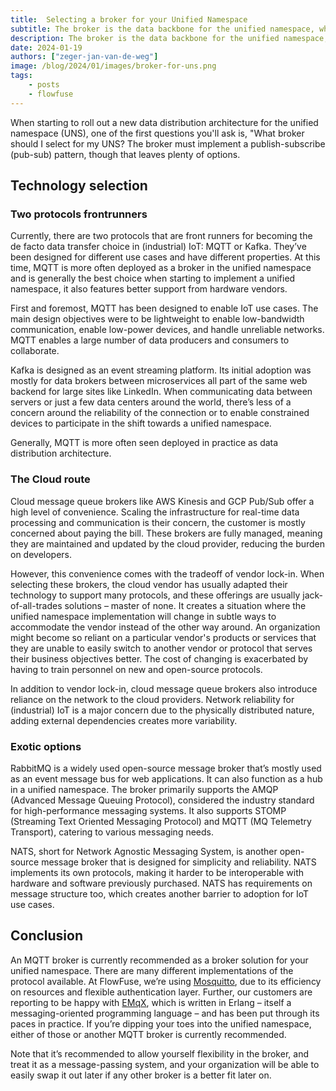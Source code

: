```yaml
---
title:  Selecting a broker for your Unified Namespace
subtitle: The broker is the data backbone for the unified namespace, which one is right for you?
description: The broker is the data backbone for the unified namespace, which one is right for you?
date: 2024-01-19
authors: ["zeger-jan-van-de-weg"]
image: /blog/2024/01/images/broker-for-uns.png
tags:
    - posts
    - flowfuse
---
```


When starting to roll out a new data distribution architecture for the unified namespace (UNS), one of the first questions you'll ask is, "What broker should I select for my UNS? The broker must implement a publish-subscribe (pub-sub) pattern, though that leaves plenty of options.

<!--more-->

## Technology selection

### Two protocols frontrunners

Currently, there are two protocols that are front runners for becoming the de facto data transfer choice in (industrial) IoT: MQTT or Kafka. They’ve been designed for different use cases and have different properties. At this time, MQTT is more often deployed as a broker in the unified namespace and is generally the best choice when starting to implement a unified namespace, it also features better support from hardware vendors.

First and foremost, MQTT has been designed to enable IoT use cases. The main design objectives were to be lightweight to enable low-bandwidth communication, enable low-power devices, and handle unreliable networks. MQTT enables a large number of data producers and consumers to collaborate.

Kafka is designed as an event streaming platform. Its initial adoption was mostly for data brokers between microservices all part of the same web backend for large sites like LinkedIn. When communicating data between servers or just a few data centers around the world, there’s less of a concern around the reliability of the connection or to enable constrained devices to participate in the shift towards a unified namespace.

Generally, MQTT is more often seen deployed in practice as data distribution architecture.


### The Cloud route

Cloud message queue brokers like AWS Kinesis and GCP Pub/Sub offer a high level of convenience. Scaling the infrastructure for real-time data processing and communication is their concern, the customer is mostly concerned about paying the bill. These brokers are fully managed, meaning they are maintained and updated by the cloud provider, reducing the burden on developers.

However, this convenience comes with the tradeoff of vendor lock-in. When selecting these brokers, the cloud vendor has usually adapted their technology to support many protocols, and these offerings are usually jack-of-all-trades solutions – master of none. It creates a situation where the unified namespace implementation will change in subtle ways to accommodate the vendor instead of the other way around. An organization might become so reliant on a particular vendor's products or services that they are unable to easily switch to another vendor or protocol that serves their business objectives better. The cost of changing is exacerbated by having to train personnel on new and open-source protocols.

In addition to vendor lock-in, cloud message queue brokers also introduce reliance on the network to the cloud providers. Network reliability for (industrial) IoT is a major concern due to the physically distributed nature, adding external dependencies creates more variability.


### Exotic options

RabbitMQ is a widely used open-source message broker that’s mostly used as an event message bus for web applications. It can also function as a hub in a unified namespace. The broker primarily supports the AMQP (Advanced Message Queuing Protocol), considered the industry standard for high-performance messaging systems. It also supports STOMP (Streaming Text Oriented Messaging Protocol) and MQTT (MQ Telemetry Transport), catering to various messaging needs.

NATS, short for Network Agnostic Messaging System, is another open-source message broker that is designed for simplicity and reliability. NATS implements its own protocols, making it harder to be interoperable with hardware and software previously purchased. NATS has requirements on message structure too, which creates another barrier to adoption for IoT use cases.


## Conclusion

An MQTT broker is currently recommended as a broker solution for your unified namespace. There are many different implementations of the protocol available. At FlowFuse, we’re using [Mosquitto](https://mosquitto.org/), due to its efficiency on resources and flexible authentication layer. Further, our customers are reporting to be happy with [EMqX](https://www.emqx.io/), which is written in Erlang – itself a messaging-oriented programming language – and has been put through its paces in practice. If you’re dipping your toes into the unified namespace, either of those or another MQTT broker is currently recommended.

Note that it’s recommended to allow yourself flexibility in the broker, and treat it as a message-passing system, and your organization will be able to easily swap it out later if any other broker is a better fit later on.
